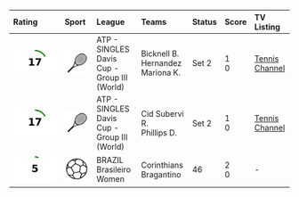 | Rating                                                                                                                                 | Sport                                                                                                        | League                                         | Teams                               | Status   | Score   | TV Listing                                                                 |
|:---------------------------------------------------------------------------------------------------------------------------------------|:-------------------------------------------------------------------------------------------------------------|:-----------------------------------------------|:------------------------------------|:---------|:--------|:---------------------------------------------------------------------------|
| <img src="https://raw.githubusercontent.com/BlakeDuncan25/Donut-SVG-Ratings/bac4e4a278175106499642192132b1786a9aec38/17.svg" alt="17"> | <img src="https://raw.githubusercontent.com/BlakeDuncan25/Donut-SVG-Ratings/master/tennis.png" alt="Tennis"> | ATP - SINGLES<br>Davis Cup - Group III (World) | Bicknell B.<br>Hernandez Mariona K. | Set 2    | 1<br>0  | <a href="https://www.tennischannel.com/en-us/page/home">Tennis Channel</a> |
| <img src="https://raw.githubusercontent.com/BlakeDuncan25/Donut-SVG-Ratings/bac4e4a278175106499642192132b1786a9aec38/17.svg" alt="17"> | <img src="https://raw.githubusercontent.com/BlakeDuncan25/Donut-SVG-Ratings/master/tennis.png" alt="Tennis"> | ATP - SINGLES<br>Davis Cup - Group III (World) | Cid Subervi R.<br>Phillips D.       | Set 2    | 1<br>0  | <a href="https://www.tennischannel.com/en-us/page/home">Tennis Channel</a> |
| <img src="https://raw.githubusercontent.com/BlakeDuncan25/Donut-SVG-Ratings/bac4e4a278175106499642192132b1786a9aec38/5.svg" alt="5">   | <img src="https://raw.githubusercontent.com/BlakeDuncan25/Donut-SVG-Ratings/master/soccer.png" alt="Soccer"> | BRAZIL<br>Brasileiro Women                     | Corinthians<br>Bragantino           | 46       | 2<br>0  | -                                                                          |
